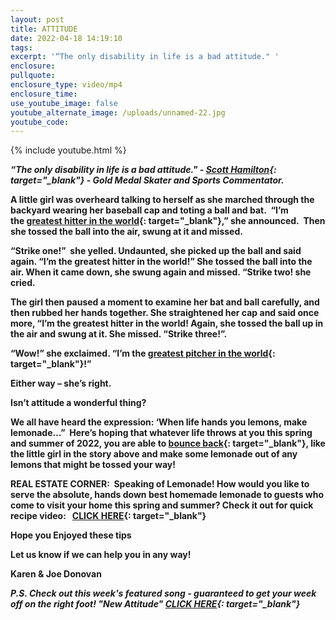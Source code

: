 ```yaml
---
layout: post
title: ATTITUDE
date: 2022-04-18 14:19:10
tags:
excerpt: '“The only disability in life is a bad attitude." '
enclosure:
pullquote:
enclosure_type: video/mp4
enclosure_time:
use_youtube_image: false
youtube_alternate_image: /uploads/unnamed-22.jpg
youtube_code:
---
```

{% include youtube.html %}

***“The only disability in life is a bad attitude." -&nbsp;[Scott Hamilton](https://t.e2ma.net/click/2ru2bh/q6p3gvi/yk2ozp){: target="_blank"}&nbsp;- Gold Medal Skater and Sports Commentator.***

**A little girl was overheard talking to herself as she marched through the backyard wearing her baseball cap and toting a ball and bat.&nbsp; “I’m the&nbsp;[greatest hitter in the world](https://t.e2ma.net/click/2ru2bh/q6p3gvi/ed3ozp){: target="_blank"},” she announced.&nbsp; Then she tossed the ball into the air, swung at it and missed.**

**“Strike one\!”&nbsp; she yelled. Undaunted, she picked up the ball and said again. “I’m the greatest hitter in the world\!” She tossed the ball into the air. When it came down, she swung again and missed. “Strike two\! she cried.**

**The girl then paused a moment to examine her bat and ball carefully, and then rubbed her hands together. She straightened her cap and said once more, “I’m the greatest hitter in the world\! Again, she tossed the ball up in the air and swung at it. She missed. “Strike three\!”.**

**“Wow\!” she exclaimed. “I’m the&nbsp;[greatest pitcher in the world](https://t.e2ma.net/click/2ru2bh/q6p3gvi/u53ozp){: target="_blank"}\!”**

**Either way – she’s right.**

**Isn’t attitude a wonderful thing?**

**We all have heard the expression: ‘When life hands you lemons, make lemonade…” &nbsp;Here’s hoping that whatever life throws at you this spring and summer of 2022, you are able to&nbsp;[bounce back](https://t.e2ma.net/click/2ru2bh/q6p3gvi/ay4ozp){: target="_blank"}, like the little girl in the story above and make some lemonade out of any lemons that might be tossed your way\!**

**REAL ESTATE CORNER: &nbsp;Speaking of Lemonade\! How would you like to serve the absolute, hands down best homemade lemonade to guests who come to visit your home this spring and summer? Check it out for quick recipe video:&nbsp; &nbsp;[CLICK HERE](https://t.e2ma.net/click/2ru2bh/q6p3gvi/qq5ozp){: target="_blank"}**

**Hope you Enjoyed these tips**

**Let us know if we can help you in any way\!&nbsp;**

**Karen & Joe Donovan&nbsp;**

***P.S. Check out this week's featured song - guaranteed to get your week off on the right foot\! "New Attitude"&nbsp;[CLICK HERE](https://t.e2ma.net/click/2ru2bh/q6p3gvi/6i6ozp){: target="_blank"}***

